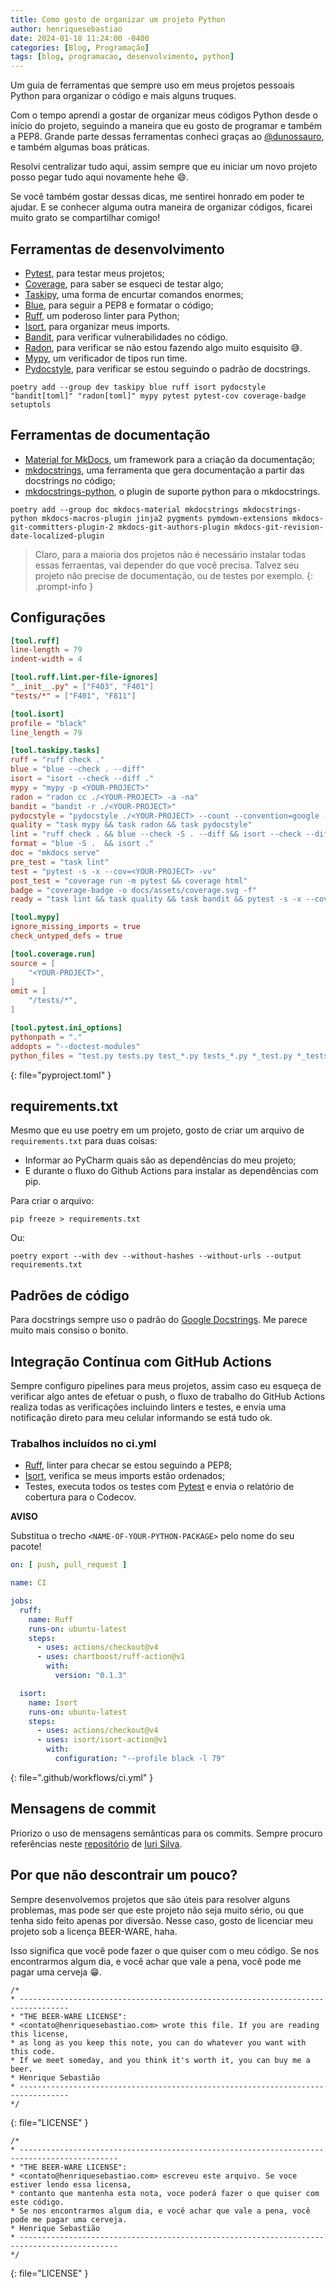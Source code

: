 ```yaml
---
title: Como gosto de organizar um projeto Python
author: henriquesebastiao
date: 2024-01-18 11:24:00 -0400
categories: [Blog, Programação]
tags: [blog, programacao, desenvolvimento, python]
---
```


Um guia de ferramentas que sempre uso em meus projetos pessoais Python para organizar o código e mais alguns truques.

Com o tempo aprendi a gostar de organizar meus códigos Python desde o início do projeto, seguindo a maneira que eu gosto de programar e também a PEP8. Grande parte dessas ferramentas conheci graças ao [@dunossauro](https://dunossauro.com/), e também algumas boas práticas.

Resolvi centralizar tudo aqui, assim sempre que eu iniciar um novo projeto posso pegar tudo aqui novamente hehe 😄.

Se você também gostar dessas dicas, me sentirei honrado em poder te ajudar. E se conhecer alguma outra maneira de organizar códigos, ficarei muito grato se compartilhar comigo!

## Ferramentas de desenvolvimento

- [Pytest](https://docs.pytest.org/), para testar meus projetos;
- [Coverage](https://coverage.readthedocs.io/), para saber se esqueci de testar algo;
- [Taskipy](https://github.com/taskipy/taskipy), uma forma de encurtar comandos enormes;
- [Blue](https://blue.readthedocs.io/en/latest/index.html), para seguir a PEP8 e formatar o código;
- [Ruff](https://docs.astral.sh/ruff/), um poderoso linter para Python;
- [Isort](https://pycqa.github.io/isort/), para organizar meus imports.
- [Bandit](https://bandit.readthedocs.io/), para verificar vulnerabilidades no código.
- [Radon](https://radon.readthedocs.io/), para verificar se não estou fazendo algo muito esquisito 😅.
- [Mypy](https://mypy.readthedocs.io/), um verificador de tipos run time.
- [Pydocstyle](https://www.pydocstyle.org/), para verificar se estou seguindo o padrão de docstrings.

```terminal
poetry add --group dev taskipy blue ruff isort pydocstyle "bandit[toml]" "radon[toml]" mypy pytest pytest-cov coverage-badge setuptols
```

## Ferramentas de documentação

- [Material for MkDocs](https://github.com/squidfunk/mkdocs-material/), um framework para a criação da documentação;
- [mkdocstrings](https://mkdocstrings.github.io/), uma ferramenta que gera documentação a partir das docstrings no código;
- [mkdocstrings-python](https://mkdocstrings.github.io/python/), o plugin de suporte python para o mkdocstrings.

```terminal
poetry add --group doc mkdocs-material mkdocstrings mkdocstrings-python mkdocs-macros-plugin jinja2 pygments pymdown-extensions mkdocs-git-committers-plugin-2 mkdocs-git-authors-plugin mkdocs-git-revision-date-localized-plugin
```

> Claro, para a maioria dos projetos não é necessário instalar todas essas ferraentas, vai depender do que você precisa. Talvez seu projeto não precise de documentação, ou de testes por exemplo.
{: .prompt-info }

## Configurações

```toml
[tool.ruff]
line-length = 79
indent-width = 4

[tool.ruff.lint.per-file-ignores]
"__init__.py" = ["F403", "F401"]
"tests/*" = ["F401", "F811"]

[tool.isort]
profile = "black"
line_length = 79

[tool.taskipy.tasks]
ruff = "ruff check ."
blue = "blue --check . --diff"
isort = "isort --check --diff ."
mypy = "mypy -p <YOUR-PROJECT>"
radon = "radon cc ./<YOUR-PROJECT> -a -na"
bandit = "bandit -r ./<YOUR-PROJECT>"
pydocstyle = "pydocstyle ./<YOUR-PROJECT> --count --convention=google --add-ignore=D100,D104,D105,D107"
quality = "task mypy && task radon && task pydocstyle"
lint = "ruff check . && blue --check -S . --diff && isort --check --diff ."
format = "blue -S .  && isort ."
doc = "mkdocs serve"
pre_test = "task lint"
test = "pytest -s -x --cov=<YOUR-PROJECT> -vv"
post_test = "coverage run -m pytest && coverage html"
badge = "coverage-badge -o docs/assets/coverage.svg -f"
ready = "task lint && task quality && task bandit && pytest -s -x --cov=<YOUR-PROJECT> -vv && coverage html && task export-requirements && task export-requirements-doc && task badge"

[tool.mypy]
ignore_missing_imports = true
check_untyped_defs = true

[tool.coverage.run]
source = [
    "<YOUR-PROJECT>",
]
omit = [
    "/tests/*",
]

[tool.pytest.ini_options]
pythonpath = "."
addopts = "--doctest-modules"
python_files = "test.py tests.py test_*.py tests_*.py *_test.py *_tests.py"
```
{: file="pyproject.toml" }

## requirements.txt

Mesmo que eu use poetry em um projeto, gosto de criar um arquivo de `requirements.txt` para duas coisas:

- Informar ao PyCharm quais são as dependências do meu projeto;
- E durante o fluxo do Github Actions para instalar as dependências com pip.

Para criar o arquivo:

```terminal
pip freeze > requirements.txt
```

Ou:

```terminal
poetry export --with dev --without-hashes --without-urls --output requirements.txt
```

## Padrões de código

Para docstrings sempre uso o padrão do [Google Docstrings](https://sphinxcontrib-napoleon.readthedocs.io/en/latest/example_google.html). Me parece muito mais consiso o bonito.

## Integração Contínua com GitHub Actions

Sempre configuro pipelines para meus projetos, assim caso eu esqueça de verificar algo antes de efetuar o push, o fluxo de trabalho do GitHub Actions realiza todas as verificações incluindo linters e testes, e envia uma notificação direto para meu celular informando se está tudo ok.

### Trabalhos incluídos no ci.yml

- [Ruff](https://docs.astral.sh/ruff/), linter para checar se estou seguindo a PEP8;
- [Isort](https://pycqa.github.io/isort/), verifica se meus imports estão ordenados;
- Testes, executa todos os testes com [Pytest](https://docs.pytest.org/) e envia o relatório de cobertura para o Codecov.

**AVISO**

Substitua o trecho `<NAME-OF-YOUR-PYTHON-PACKAGE>` pelo nome do seu pacote!

```yml
on: [ push, pull_request ]

name: CI

jobs:
  ruff:
    name: Ruff
    runs-on: ubuntu-latest
    steps:
      - uses: actions/checkout@v4
      - uses: chartboost/ruff-action@v1
        with:
          version: "0.1.3"

  isort:
    name: Isort
    runs-on: ubuntu-latest
    steps:
      - uses: actions/checkout@v4
      - uses: isort/isort-action@v1
        with:
          configuration: "--profile black -l 79"
```
{: file=".github/workflows/ci.yml" }

## Mensagens de commit

Priorizo o uso de mensagens semânticas para os commits. Sempre procuro referências neste [repositório](https://github.com/iuricode/padroes-de-commits) de [Iuri Silva](https://github.com/iuricode).

## Por que não descontrair um pouco?

Sempre desenvolvemos projetos que são úteis para resolver alguns problemas, mas pode ser que este projeto não seja muito sério, ou que tenha sido feito apenas por diversão. Nesse caso, gosto de licenciar meu projeto sob a licença BEER-WARE, haha.

Isso significa que você pode fazer o que quiser com o meu código. Se nos encontrarmos algum dia, e você achar que vale a pena, você pode me pagar uma cerveja 😁.

```
/*
* ---------------------------------------------------------------------------------
* "THE BEER-WARE LICENSE":
* <contato@henriquesebastiao.com> wrote this file. If you are reading this license,
* as long as you keep this note, you can do whatever you want with this code.
* If we meet someday, and you think it's worth it, you can buy me a beer.
* Henrique Sebastião
* ---------------------------------------------------------------------------------
*/
```
{: file="LICENSE" }

```
/*
* --------------------------------------------------------------------------------------------
* "THE BEER-WARE LICENSE":
* <contato@henriquesebastiao.com> escreveu este arquivo. Se voce estiver lendo essa licensa,
* contanto que mantenha esta nota, voce poderá fazer o que quiser com este código.
* Se nos encontrarmos algum dia, e você achar que vale a pena, você pode me pagar uma cerveja.
* Henrique Sebastião
* --------------------------------------------------------------------------------------------
*/
```
{: file="LICENSE" }
